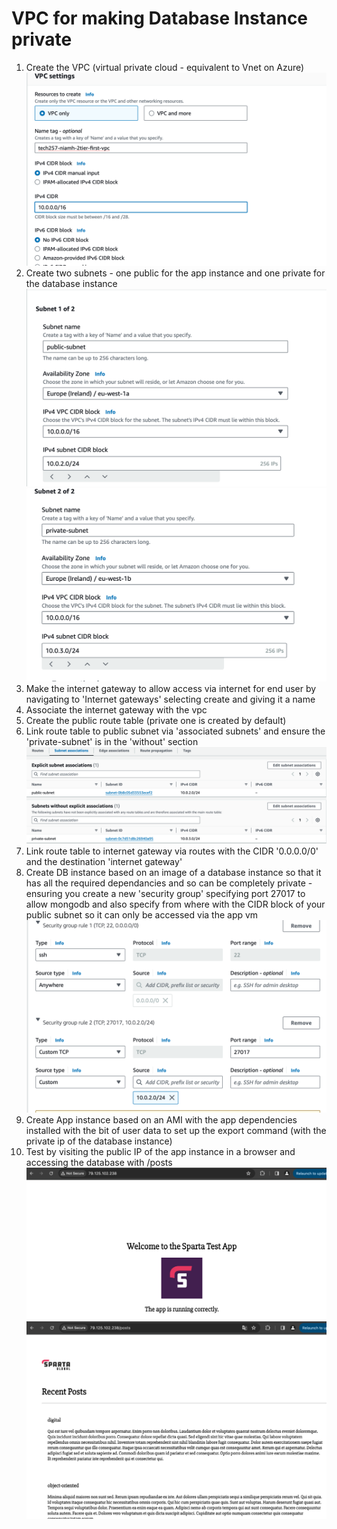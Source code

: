 # VPC for making Database Instance private

1. Create the VPC (virtual private cloud - equivalent to Vnet on Azure)
   ![alt text](<Screenshot 2024-04-11 at 12.01.42.png>)
2. Create two subnets - one public for the app instance and one private for the database instance
   ![alt text](<Screenshot 2024-04-11 at 14.35.59.png>)
   ![alt text](<Screenshot 2024-04-11 at 14.36.05.png>)
3. Make the internet gateway to allow access via internet for end user by navigating to 'Internet gateways' selecting create and giving it a name
4. Associate the internet gateway with the vpc 
5. Create the public route table (private one is created by default)
6. Link route table to public subnet via 'associated subnets' and ensure the 'private-subnet' is in the 'without' section
   ![alt text](<Screenshot 2024-04-11 at 14.40.32.png>)
7. Link route table to internet gateway via routes with the CIDR '0.0.0.0/0' and the destination 'internet gateway'
8. Create DB instance based on an image of a database instance so that it has all the required dependancies and so can be completely private - ensuring you create a new 'security group' specifying port 27017 to allow mongodb and also specify from where with the CIDR block of your public subnet so it can only be accessed via the app vm
   ![alt text](<Screenshot 2024-04-11 at 14.53.04.png>)
9.  Create App instance based on an AMI with the app dependencies installed with the bit of user data to set up the export command (with the private ip of the database instance) 
10. Test by visiting the public IP of the app instance in a browser and accessing the database with /posts
![alt text](<Screenshot 2024-04-11 at 15.03.43.png>)
![alt text](<Screenshot 2024-04-11 at 15.03.55.png>)